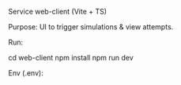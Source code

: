 Service  web-client (Vite + TS)

Purpose: UI to trigger simulations & view attempts.

Run:

cd web-client
npm install
npm run dev


Env (.env):

